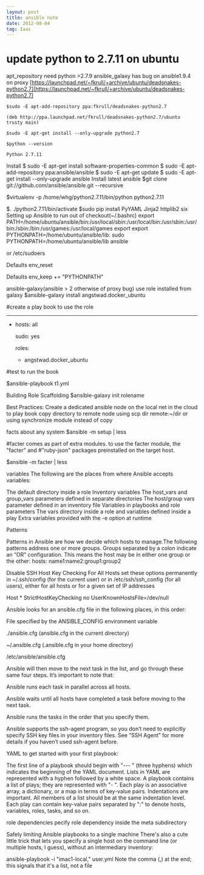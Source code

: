 ```yaml
---
layout: post
title: ansible note
date: 2012-08-04
tag: Iaas
---
```


# update python to 2.7.11 on ubuntu


apt_repository  need python >2.7.9
ansible_galaxy  has bug on ansible1.9.4 on proxy
[https://launchpad.net/~fkrull/+archive/ubuntu/deadsnakes-python2.7](https://launchpad.net/~fkrull/+archive/ubuntu/deadsnakes-python2.7)

```
$sudo -E apt-add-repository ppa:fkrull/deadsnakes-python2.7

(deb http://ppa.launchpad.net/fkrull/deadsnakes-python2.7/ubuntu trusty main)

$sudo -E apt-get install --only-upgrade python2.7

$python --version

Python 2.7.11
```



Install
$ sudo -E apt-get install software-properties-common
$ sudo  -E apt-add-repository ppa:ansible/ansible
$ sudo -E apt-get update
$ sudo -E apt-get install --only-upgrade ansible
Install latest ansible
  $git clone git://github.com/ansible/ansible.git --recursive

  $virtualenv -p /home/whg/python2.7.11/bin/python python2.7.11

$. ./python2.7.11/bin/activate
$sudo pip install PyYAML Jinja2 httplib2 six
Setting up Ansible to run out of checkout(~/.bashrc)
export PATH=/home/ubuntu/ansible/bin:/usr/local/sbin:/usr/local/bin:/usr/sbin:/usr/bin:/sbin:/bin:/usr/games:/usr/local/games
export export PYTHONPATH=/home/ubuntu/ansible/lib:
sudo PYTHONPATH=/home/ubuntu/ansible/lib ansible

or /etc/sudoers

Defaults        env_reset

Defaults        env_keep += "PYTHONPATH"




ansible-galaxy(ansible > 2 otherwise of proxy bug)
use role installed from galaxy
$ansible-galaxy install angstwad.docker_ubuntu

#create a play book to use the role

---

- hosts: all

  sudo: yes

  roles:

    - angstwad.docker_ubuntu

#test to run the book

$ansible-playbook t1.yml

Building Role Scaffolding
$ansible-galaxy init rolename

Best Practices:
Create a dedicated ansible node on the local net in the cloud to play book
copy directory to remote node using scp dir remote:~/dir or using synchronize module instead of copy


facts about any system
$ansible <hostname>-m setup | less

#facter comes as part of extra modules. to use the facter module, the "facter" and #"ruby-json" packages preinstalled on the target host.

$ansible <hostname> -m facter | less





variables
The following are the places from where Ansible accepts variables:

The default directory inside a role
Inventory variables
The host_vars and group_vars parameters defined in separate directories
The host/group vars parameter defined in an inventory file
Variables in playbooks and role parameters
The vars directory inside a role and variables defined inside a play
Extra variables provided with the -e option at runtime






Patterns

Patterns in Ansible are how we decide which hosts to manage.The following patterns address one or more groups. Groups separated by a colon indicate an “OR” configuration. This means the host may be in either one group or the other:
hosts: name1:name2:group1:group2

Disable SSH Host Key Checking For All Hosts
set these options permanently in ~/.ssh/config (for the current user) or in /etc/ssh/ssh_config (for all users), either for all hosts or for a given set of IP addresses

Host *
   StrictHostKeyChecking no
   UserKnownHostsFile=/dev/null




Ansible looks for an ansible.cfg file in the following places, in this order:

File specified by the ANSIBLE_CONFIG environment variable

./ansible.cfg (ansible.cfg in the current directory)

~/.ansible.cfg (.ansible.cfg in your home directory)

/etc/ansible/ansible.cfg









Ansible will then move to the next task in the list, and go through these same four steps. It’s important to note that:

Ansible runs each task in parallel across all hosts.

Ansible waits until all hosts have completed a task before moving to the next task.

Ansible runs the tasks in the order that you specify them.

Ansible supports the ssh-agent program, so you don’t need to explicitly specify SSH key files in your inventory files. See “SSH Agent” for more details if you haven’t used ssh-agent before.




YAML to get started with your first playbook:

The first line of a playbook should begin with "--- " (three hyphens) which indicates the beginning of the YAML document.
Lists in YAML are represented with a hyphen followed by a white space. A playbook contains a list of plays; they are represented with "- ". Each play is an associative array, a dictionary, or a map in terms of key-value pairs.
Indentations are important. All members of a list should be at the same indentation level.
Each play can contain key-value pairs separated by ":" to denote hosts, variables, roles, tasks, and so on.


role dependencies
pecify role dependency inside the meta subdirectory



Safely limiting Ansible playbooks to a single machine
There's also a cute little trick that lets you specify a single host on the command line (or multiple hosts, I guess), without an intermediary inventory:

ansible-playbook -i "imac1-local," user.yml
Note the comma (,) at the end; this signals that it's a list, not a file
